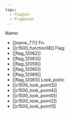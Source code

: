 ```yaml
---
tags:
  - FlagSet
  - FlagUnset
---
```

Name:
- [[name_77]]
Fn:
- [[c1500_function18]]
Flag:
- [[flag_12062]]
- [[flag_12063]]
- [[flag_12059]]
- [[flag_12060]]
- [[flag_12069]]
- [[flag_12061]]
Look_point:
- [[c1500_look_point3]]
- [[c1500_look_point4]]
- [[c1500_look_point0]]
- [[c1500_look_point2]]
- [[c1500_look_point1]]
